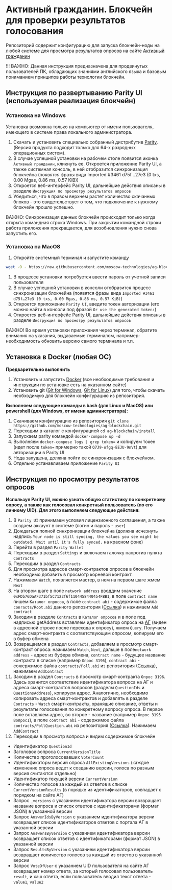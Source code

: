 # Активный гражданин. Блокчейн для проверки результатов голосования #

Репозиторий содержит конфигурацию для запуска блокчейн-ноды на любой системе для просмотра результатов опросов на сайте [Активный гражданин](https://ag.mos.ru/)

!!! ВАЖНО: Данная инструкция предназначена для продвинутых пользователей ПК, обладающих знаниями английского языка и базовым пониманием принципов работы технологии блокчейн. 

## Инструкция по развертыванию Parity UI (используемая реализация блокчейн) ##

### Установка на Windows

Установка возможна только на компьютер от имени пользователя, имеющего в системе права локального администратора.

1. Скачать и установить специально собранный дистрибутив [Parity](https://github.com/moscow-technologies/ag-blockchain/blob/master/install/AGClientInstaller.exe). (Версия продукта подходит только для 64-х разрядных операционных систем).
1. В случае успешной установки на рабочем столе появится иконка `Активный гражданин`, кликнуть ее. Откроется приложение Parity UI, а также системная консоль, в ней отобразится синхронизация блокчейна (появятся фразы вида Imported #3461 d75f…27e3 (0 txs, 0.00 Mgas, 0.86 ms, 0.57 KiB))
1. Откроется веб-интерфейс Parity UI, дальнейшие действия описаны в разделе `Инструкция по просмотру результатов опросов`
1. Убедиться, что в правом верхнем растет количество скачанных блоков - это свидетельствует о том, что подключение к нужному блокчейн прошло успешно.

ВАЖНО: Синхронизация данных блокчейн происходит только когда открыта командная строка Windows. При закрытии командной строки работа приложения прекращается, для возобновления нужно снова запустить его.

### Установка на MacOS
1. Откройте системный терминал и запустите команду
```sh
wget -O - https://raw.githubusercontent.com/moscow-technologies/ag-blockchain/master/install/run_macosx.sh | bash
```
1. В процессе установки потребуется ввести пароль от учетной записи пользователя
1.  В случае успешной установки в консоли отобразится процесс синхронизации блокчейна (появятся фразы вида `Imported #3461 d75f…27e3 (0 txs, 0.00 Mgas, 0.86 ms, 0.57 KiB)`)
1.  Откроется приложение `Parity UI`, введите токен авторизации (его можно найти в консоли под фразой `Or use the generated token:`)
1. Откроется веб-интерфейс Parity UI, дальнейшие действия описаны в разделе `Инструкция по просмотру результатов опросов`

ВАЖНО!
Во время установки приложения через терминал, обратите внимания на указания, выдаваемые терминалом, например: необходимость обновить версию самого терминала и т.п.

## Установка в Docker (любая ОС)

****Предварительно выполнить****

1. Установить и запустить [Docker](https://www.docker.com) (все необходимые требования и инструкции по установке есть на указанном сайте) 
1. Установить git ([Git for Windows](https://git-for-windows.github.io/), [Git for Linux](https://git-scm.com/book/ru/v1/%D0%92%D0%B2%D0%B5%D0%B4%D0%B5%D0%BD%D0%B8%D0%B5-%D0%A3%D1%81%D1%82%D0%B0%D0%BD%D0%BE%D0%B2%D0%BA%D0%B0-Git)) для того, чтобы скачать необходимую для блокчейн конфигурацию из репозитория.

****Выполняем следующие команды в bash (для Linux и MacOS) или powershell (для Windows, от имени администратора):****

1. Скачиваем конфигурацию из репозитория ```git clone https://github.com/moscow-technologies/ag-blockchain.git```
1. Переходим в каталог с конфигурацией ```cd ag-blockchain/install```
1. Запускаем parity командой ```docker-compose up -d```
1. Выполняем `docker-compose logs | grep token=` и копируем токен (идет после `token=` примерно такой `Q7J9-ofgq-EEJU-9nVt`) для авторизации в Parity UI 
1. Нода запущена, должна пойти ее синхронизация с блокчейном. 
1. Отдельно устанавливаем приложение `Parity UI`

## Инструкция по просмотру результатов опросов ##

**Используя Parity UI, можно узнать общую статистику по конкретному опросу, а также как голосовал конкретный пользователь (по его личному UID). Для этого выполняем следующие действия:**

1. В `Parity UI` принимаем условия лицензионного соглашения, а также создаем аккаунт в системе (логин и пароль - `user`) 
1. Дождаться полной синхронизации блокчейна (должна исчезнуть надпись `Your node is still syncing, the values you see might be outdated. Wait until it's fully synced.` на красном фоне)
1. Перейти в раздел `Parity Wallet`
1. Переходим в раздел `Settings` и включаем галочку напротив пункта `Contracts`
1. Переходим в раздел `Contracts`
1. Для просмотра адресов смарт-контрактов опросов в блокчейн необходимо добавить в просмотр корневой контракт. 
1. Нажимаем `Watch`, появляется мастер, в нем на первом шаге жмем `Next`
1. На втором шаге в поле `network address` вводдим значение ```0xFDb76DaAF371bf5C7122f6f1104458440454FBB1```, в поле `contract name` пишем `Каталог опросов`, в поле `contract abi` - содержимое файла `conracts/Root.abi` данного репозитория ([Ссылка](https://github.com/moscow-technologies/ag-blockchain/blob/master/contracts/Root.abi)) и нажимаем `Add contract`
1. Заходим в разделе `Contracts` в `Каталог опросов` и в поле под надписью getAddress вставляем идентификатор опроса на [АГ](https://ag.mos.ru/poll/index) (виден в адресной строке после перехода к опросу), жмем `Query`. Получаем адрес смарт-контракта с соответствующим опросом, копируем его в буфер обмена
1. Возвращаемся в раздел `Contracts`, добавляем в просмотр смарт-контракт опроса: нажимаем `Watch`, `Next`, дальше в поле`network address` - адрес из буфера обмена, `contract name` - будущее название контракта в списке (например `Опрос 3196`), `contract abi` - сожержимое файла `contracts/Poll.abi` из репозитория ([Ссылка](https://github.com/moscow-technologies/ag-blockchain/blob/master/contracts/Poll.abi)), нажимаем `AddContract`
1. Заходим в раздел `Contracts` в просмотр смарт-контракта `Опрос 3196`. Здесь хранится соответствие идентификатора вопроса на АГ и адреса смарт-контрактов вопросов (разделы `QuestionIds` и `QuestionsAddress`), копируем адрес. Аналогично, необходимо копировать адреса смарт-контрактов и добавлять в разделе `Contracts` - `Watch` смарт-контракты, хранящие описание, ответы и результаты голосования по конкретному вопросу опроса. В первое поле вставляем адрес, во второе - название (например `Опрос 3195 Вопрос1`), в поле `contract abi` - содержимое файла `contracts/PollQuestion.abi` из репозитория ([Ссылка](https://github.com/moscow-technologies/ag-blockchain/blob/master/contracts/PollQuestion.abi)). Нажимаем `AddContract`
1. Переходим в просмотр вопроса и видим содержимое блокчейн

- Идентификатор `QuestionId` 
- Заголовок вопроса `CurrentVersionTitle` 
- Количество проголосовавших `VoterCount`
- Идентификаторы версий опроса `AllExistingVersions` (каждое изменение опроса ведет к созданию версии, голоса по разным версия считаются отдельно)
- Идентификатор текущей версии `CurrentVersion`
- Количество голосов за каждый из ответов в списке `CurrentVersionResults` (в порядке из идентификаторов, совпадает с порядком на сайте АГ)
- Запрос `_versions` c указанием идентификатора версии возвращает название вопроса и список ответов с идентификаторами (формат JSON) в указанной версии 
- Запрос `AnswerIdsByVersion` c указанием идентификатора версии возвращает список идентификаторов ответов с портала АГ в указанной версии
- Запрос `AnswersByVersion` c указанием идентификатора версии возвращает список ответов с идентификаторами (формат JSON) в указанной версии 
- Запрос `ResultsByVersion` c указанием идентификатора версии возвращает количество голосов за каждый из ответов в указанной версии
- Запрос `VoteOfUser` с указанием UID пользователя на сайте АГ возвращает номер ответа, за который голосовал пользователь `result`, и хэш ответа, если пользователь вводил текст ответа - `value1`, `value2`
